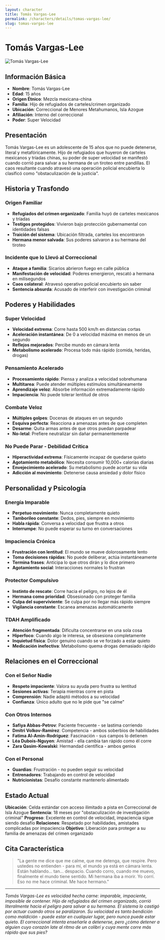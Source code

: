 ```yaml
---
layout: character
title: Tomás Vargas-Lee
permalink: /characters/details/tomas-vargas-lee/
slug: tomas-vargas-lee
---
```


# Tomás Vargas-Lee

<div class="character-photo">
  <img src="{{ site.baseurl }}/assets/img/characters/Tomas_Vargas-Lee.png" alt="Tomás Vargas-Lee" />
</div>

## Información Básica
- **Nombre**: Tomás Vargas-Lee
- **Edad**: 15 años
- **Origen Étnico**: Mezcla mexicana-china
- **Familia**: Hijo de refugiados de carteles/crimen organizado
- **Ubicación**: Correccional de Menores Metahumanos, Isla Azogue
- **Afiliación**: Interno del correccional
- **Poder**: Super Velocidad

## Presentación
Tomás Vargas-Lee es un adolescente de 15 años que no puede detenerse, literal y metafóricamente. Hijo de refugiados que huyeron de carteles mexicanos y tríadas chinas, su poder de super velocidad se manifestó cuando corrió para salvar a su hermana de un tiroteo entre pandillas. El caos resultante cuando atravesó una operación policial encubierta lo clasificó como "obstaculización de la justicia".

## Historia y Trasfondo

### **Origen Familiar**
- **Refugiados del crimen organizado**: Familia huyó de carteles mexicanos y tríadas
- **Testigos protegidos**: Vivieron bajo protección gubernamental con identidades falsas
- **Traición del sistema**: Ubicación filtrada, carteles los encontraron
- **Hermana menor salvada**: Sus poderes salvaron a su hermana del tiroteo

### **Incidente que lo Llevó al Correccional**
- **Ataque a familia**: Sicarios abrieron fuego en calle pública
- **Manifestación de velocidad**: Poderes emergieron, rescató a hermana en milisegundos
- **Caos colateral**: Atravesó operativo policial encubierto sin saber
- **Sentencia absurda**: Acusado de interferir con investigación criminal

## Poderes y Habilidades

### **Super Velocidad**
- **Velocidad extrema**: Corre hasta 500 km/h en distancias cortas
- **Aceleración instantánea**: De 0 a velocidad máxima en menos de un segundo
- **Reflejos mejorados**: Percibe mundo en cámara lenta
- **Metabolismo acelerado**: Procesa todo más rápido (comida, heridas, drogas)

### **Pensamiento Acelerado**
- **Procesamiento rápido**: Piensa y analiza a velocidad sobrehumana
- **Multitarea**: Puede atender múltiples estímulos simultáneamente
- **Aprendizaje veloz**: Absorbe información extremadamente rápido
- **Impaciencia**: No puede tolerar lentitud de otros

### **Combate Veloz**
- **Múltiples golpes**: Docenas de ataques en un segundo
- **Esquiva perfecta**: Reacciona a amenazas antes de que completen
- **Desarme**: Quita armas antes de que otros puedan parpadear
- **No-letal**: Prefiere neutralizar sin dañar permanentemente

### **No Puede Parar - Debilidad Crítica**
- **Hiperactividad extrema**: Físicamente incapaz de quedarse quieto
- **Agotamiento metabólico**: Necesita consumir 10,000+ calorías diarias
- **Envejecimiento acelerado**: Su metabolismo puede acortar su vida
- **Adicción al movimiento**: Detenerse causa ansiedad y dolor físico

## Personalidad y Psicología

### **Energía Imparable**
- **Perpetuo movimiento**: Nunca completamente quieto
- **Tamborileo constante**: Dedos, pies, siempre en movimiento
- **Habla rápida**: Conversa a velocidad que frustra a otros
- **Interrumpe**: No puede esperar su turno en conversaciones

### **Impaciencia Crónica**
- **Frustración con lentitud**: El mundo se mueve dolorosamente lento
- **Toma decisiones rápidas**: No puede deliberar, actúa instantáneamente
- **Termina frases**: Anticipa lo que otros dirán y lo dice primero
- **Agotamiento social**: Interacciones normales lo frustran

### **Protector Compulsivo**
- **Instinto de rescate**: Corre hacia el peligro, no lejos de él
- **Hermana como prioridad**: Obsesionado con proteger familia
- **Culpa del superviviente**: Se culpa por no llegar más rápido siempre
- **Vigilancia constante**: Escanea amenazas automáticamente

### **TDAH Amplificado**
- **Atención fragmentada**: Dificulta concentrarse en una sola cosa
- **Hiperfoco**: Cuando algo le interesa, se obsesiona completamente
- **Inquietud física**: Dolor genuino cuando se ve forzado a estar quieto
- **Medicación inefectiva**: Metabolismo quema drogas demasiado rápido

## Relaciones en el Correccional

### **Con el Señor Nadie**
- **Respeto impaciente**: Valora su ayuda pero frustra su lentitud
- **Sesiones activas**: Terapia mientras corre en pista
- **Comprensión**: Nadie adaptó métodos a su velocidad
- **Confianza**: Único adulto que no le pide que "se calme"

### **Con Otros Internos**
- **Safiya Abbas-Petrov**: Paciente frecuente - se lastima corriendo
- **Dmitri Volkov-Ramírez**: Competencia - ambos soberbios de habilidades
- **Fatima Al-Amin-Rodríguez**: Fascinación - sus campos lo detienen
- **Léa Dubois-Nguyen**: Amistad - ella cambia tan rápido como él corre
- **Zara Qasim-Kowalski**: Hermandad científica - ambos genios

### **Con el Personal**
- **Guardias**: Frustración - no pueden seguir su velocidad
- **Entrenadores**: Trabajando en control de velocidad
- **Nutricionistas**: Desafío constante mantenerlo alimentado

## Estado Actual

**Ubicación**: Celda estándar con acceso ilimitado a pista en Correccional de Isla Azogue
**Sentencia**: 18 meses por "obstaculización de investigación criminal"
**Progreso**: Excelente en control de velocidad, impaciencia sigue siendo desafío
**Relaciones**: Respetado por habilidades, amistades complicadas por impaciencia
**Objetivo**: Liberación para proteger a su familia de amenazas del crimen organizado

## Cita Característica

> "La gente me dice que me calme, que me detenga, que respire. Pero ustedes no entienden - para mí, el mundo ya está en cámara lenta. Están hablando... tan... despacio. Cuando corro, cuando me muevo, finalmente el mundo tiene sentido. Mi hermana iba a morir. Yo corrí. Eso no me hace criminal. Me hace hermano."

---

*Tomás Vargas-Lee es velocidad hecha carne: imparable, impaciente, imposible de contener. Hijo de refugiados del crimen organizado, corrió literalmente hacia el peligro para salvar a su hermana. El sistema lo castigó por actuar cuando otros se paralizaron. Su velocidad es tanto bendición como maldición - puede estar en cualquier lugar, pero nunca puede estar quieto. El correccional intenta enseñarle a detenerse, pero ¿cómo detener a alguien cuyo corazón late al ritmo de un colibrí y cuya mente corre más rápido que sus pies?*
